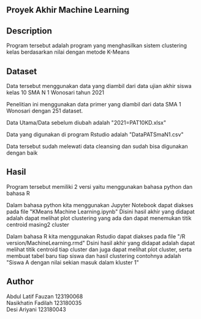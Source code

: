 ## Proyek Akhir Machine Learning


## Description

Program tersebut adalah program yang menghasilkan sistem clustering kelas berdasarkan nilai dengan metode K-Means
 
 ## Dataset
 Data tersebut menggunakan data yang diambil dari data ujian akhir siswa kelas 10 SMA N 1 Wonosari tahun 2021
 
 Penelitian ini menggunakan data primer yang diambil dari data SMA 1 Wonosari dengan 251 dataset.
 
 Data Utama/Data sebelum diubah adalah "2021=PAT10KD.xlsx"
 
 Data yang digunakan di program Rstudio adalah "DataPATSmaN1.csv"
 
 Data tersebut sudah melewati data cleansing dan sudah bisa digunakan dengan baik
 
 ## Hasil
 
 Program tersebut memiliki 2 versi yaitu menggunakan bahasa python dan bahasa R
 
 Dalam bahasa python kita menggunakan Jupyter Notebook dapat diakses pada file "KMeans Machine Learning.ipynb"
 Disini hasil akhir yang didapat adalah dapat melihat plot clustering yang ada dan dapat menemukan titik centroid masing2 cluster
 
 Dalam bahasa R kita menggunakan Rstudio dapat diakses pada file "/R version/MachineLearning.rmd"
 Dsini hasil akhir yang didapat adalah dapat melihat titik centroid tiap cluster dan juga dapat melihat plot cluster, serta membuat tabel baru tiap siswa dan hasil clustering contohnya adalah "Siswa A dengan nilai sekian masuk dalam kluster 1"
 
 ## Author
 Abdul Latif Fauzan 123190068
 <br>
 Nasikhatin Fadilah 123180035
 <br>
 Desi Ariyani 123180043
